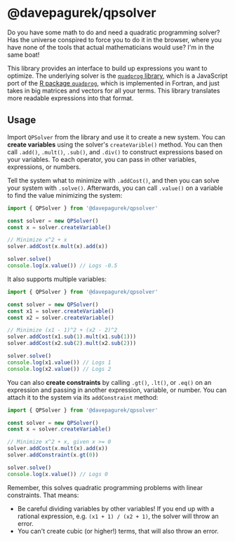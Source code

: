 # @davepagurek/qpsolver

Do you have some math to do and need a quadratic programming solver? Has the universe conspired to force you to do it in the browser, where you have none of the tools that actual mathematicians would use? I'm in the same boat!

This library provides an interface to build up expressions you want to optimize. The underlying solver is the <a href="https://github.com/albertosantini/quadprog">`quadprog` library</a>, which is a JavaScript port of the <a href="http://cran.r-project.org/web/packages/quadprog/">R package `quadprog`</a>, which is implemented in Fortran, and just takes in big matrices and vectors for all your terms. This library translates more readable expressions into that format.

## Usage

Import `QPSolver` from the library and use it to create a new system. You can **create variables** using the solver's `createVarible()` method. You can then call `.add()`, `.mult()`, `.sub()`, and `.div()` to construct expressions based on your variables. To each operator, you can pass in other variables, expressions, or numbers.

Tell the system what to minimize with `.addCost()`, and then you can solve your system with `.solve()`. Afterwards, you can call `.value()` on a variable to find the value minimizing the system:

```js
import { QPSolver } from '@davepagurek/qpsolver'

const solver = new QPSolver()
const x = solver.createVariable()

// Minimize x^2 + x
solver.addCost(x.mult(x).add(x))

solver.solve()
console.log(x.value()) // Logs -0.5
```

It also supports multiple variables:
```js
import { QPSolver } from '@davepagurek/qpsolver'

const solver = new QPSolver()
const x1 = solver.createVariable()
const x2 = solver.createVariable()

// Minimize (x1 - 1)^2 + (x2 - 2)^2
solver.addCost(x1.sub(1).mult(x1.sub(1)))
solver.addCost(x2.sub(2).mult(x2.sub(2)))

solver.solve()
console.log(x1.value()) // Logs 1
console.log(x2.value()) // Logs 2
```

You can also **create constraints** by calling `.gt()`, `.lt()`, or `.eq()` on an expression and passing in another expression, variable, or number. You can attach it to the system via its `addConstraint` method:

```js
import { QPSolver } from '@davepagurek/qpsolver'

const solver = new QPSolver()
const x = solver.createVariable()

// Minimize x^2 + x, given x >= 0
solver.addCost(x.mult(x).add(x))
solver.addConstraint(x.gt(0))

solver.solve()
console.log(x.value()) // Logs 0
```

Remember, this solves quadratic programming problems with linear constraints. That means:
- Be careful dividing variables by other variables! If you end up with a rational expression, e.g. `(x1 + 1) / (x2 + 1)`, the solver will throw an error.
- You can't create cubic (or higher!) terms, that will also throw an error.
